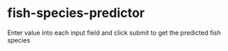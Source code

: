 # fish-species-predictor

Enter value into each input field and click submit to get the predicted fish species
